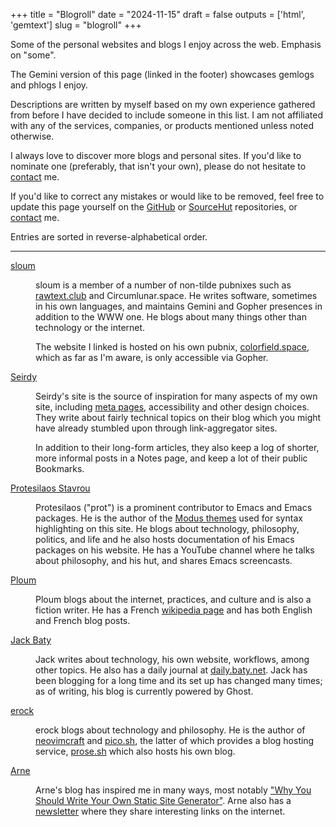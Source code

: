 +++
title = "Blogroll"
date = "2024-11-15"
draft = false
outputs = ['html', 'gemtext']
slug = "blogroll"
+++

Some of the personal websites and blogs I enjoy across the web. Emphasis on
"some".

The Gemini version of this page (linked in the footer) showcases gemlogs and
phlogs I enjoy.

Descriptions are written by myself based on my own experience gathered from
before I have decided to include someone in this list. I am not affiliated with
any of the services, companies, or products mentioned unless noted otherwise.

I always love to discover more blogs and personal sites. If you'd like to
nominate one (preferably, that isn't your own), please do not hesitate to
[contact](/about/) me.

If you'd like to correct any mistakes or would like to be removed, feel free to
update this page yourself on the [GitHub](https://github.com/hedyhli/site) or
[SourceHut](https://git.sr.ht/~hedy/site) repositories, or [contact](/about/)
me.

Entries are sorted in reverse-alphabetical order.

---

<dl>
  <dt><a href="https://sloum.colorfield.space/">sloum</a></dt>
  <dd>

sloum is a member of a number of non-tilde pubnixes such as
[rawtext.club](https://rawtext.club/) and Circumlunar.space. He writes
software, sometimes in his own languages, and maintains Gemini and Gopher
presences in addition to the WWW one. He blogs about many things other than
technology or the internet.

The website I linked is hosted on his own pubnix,
[colorfield.space](gopher://colorfield.space), which as far as I'm aware, is
only accessible via Gopher.
  </dd>
  <dt><a href="https://seirdy.one/">Seirdy</a></dt>
  <dd>

Seirdy's site is the source of inspiration for many aspects of my own site,
including [meta pages](https://home.hedy.dev/posts/meta-pages/), accessibility
and other design choices. They write about fairly technical topics on their blog
which you might have already stumbled upon through link-aggregator sites.

In addition to their long-form articles, they also keep a log of shorter, more
informal posts in a Notes page, and keep a lot of their public Bookmarks.
  </dd>
  <dt><a href="https://protesilaos.com/">Protesilaos Stavrou</a></dt>
  <dd>

Protesilaos ("prot") is a prominent contributor to Emacs and Emacs packages. He
is the author of the [Modus themes](https://protesilaos.com/emacs/modus-themes)
used for syntax highlighting on this site. He blogs about technology,
philosophy, politics, and life and he also hosts documentation of his Emacs
packages on his website. He has a YouTube channel where he talks about
philosophy, and his hut, and shares Emacs screencasts.
  </dd>
  <dt><a href="https://ploum.net/">Ploum</a></dt>
  <dd>

Ploum blogs about the internet, practices, and culture and is also a fiction
writer. He has a French [wikipedia
page](https://fr.wikipedia.org/wiki/Lionel_Dricot) and has both English and
French blog posts.
  </dd>
  <dt><a href="https://baty.net/">Jack Baty</a></dt>
  <dd>

Jack writes about technology, his own website, workflows, among other topics. He
also has a daily journal at [daily.baty.net](https://daily.baty.net/). Jack has
been blogging for a long time and its set up has changed many times; as of
writing, his blog is currently powered by Ghost.
  </dd>
  <dt><a href="https://bower.sh/">erock</a></dt>
  <dd>

erock blogs about technology and philosophy. He is the author of
[neovimcraft](https://neovimcraft.com/) and [pico.sh](https://pico.sh), the
latter of which provides a blog hosting service, [prose.sh](https://prose.sh)
which also hosts his own blog.
  </dd>
  <dt><a href="https://arne.me/">Arne</a></dt>
  <dd>

Arne's blog has inspired me in many ways, most notably ["Why You Should Write
Your Own Static Site Generator"](https://arne.me/blog/write-your-own-ssg). Arne
also has a [newsletter](https://arne.me/weekly/) where they share interesting
links on the internet.
  </dd>
</dl>

